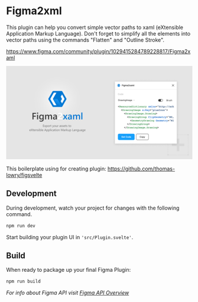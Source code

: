 # Figma2xml

This plugin can help you convert simple vector paths to xaml (eXtensible Application Markup Language). Don't forget to simplify all the elements into vector paths using the commands "Flatten" and "Outline Stroke".

https://www.figma.com/community/plugin/1029415284789228817/Figma2xaml

![image](promo/banner-figma2xaml.png)

This boilerplate using for creating plugin:
https://github.com/thomas-lowry/figsvelte


## Development

During development, watch your project for changes with the following command.

```bash
npm run dev
```

Start building your plugin UI in `'src/Plugin.svelte'`.

## Build

When ready to package up your final Figma Plugin:

```bash
npm run build
```

_For info about Figma API visit [Figma API Overview](https://www.figma.com/plugin-docs/api/api-overview/)_
